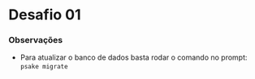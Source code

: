 ﻿# Desafio 01
 
 ### Observações
 
 * Para atualizar o banco de dados basta rodar o comando no prompt:
 <code>psake migrate</code>
